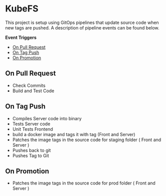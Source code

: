 # KubeFS

This project is setup using GitOps pipelines that update source code when new tags are pushed. A description of pipeline events can be found below.

**Event Triggers**
- [On Pull Request](#on-pull-request)
- [On Tag Push](#on-tag-push)
- [On Promotion](#on-promotion)

## On Pull Request

- Check Commits
- Build and Test Code

## On Tag Push

- Compiles Server code into binary
- Tests Server code
- Unit Tests Frontend
- build a docker image and tags it with tag (Front and Server)
- Patches the image tags in the source code for staging folder ( Front and Server ) 
- Pushes back to git 
- Pushes Tag to Git

## On Promotion

- Patches the image tags in the source code for prod folder ( Front and Server )
